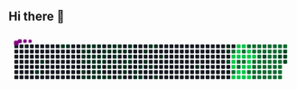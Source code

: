 ## Hi there 👋
<svg viewBox="-16 -32 880 192" width="880" height="192" xmlns="http://www.w3.org/2000/svg"><desc>Generated with https://github.com/Platane/snk</desc><style>:root{--cb:#1b1f230a;--cs:purple;--ce:#161b22;--c0:#161b22;--c1:#01311f;--c2:#034525;--c3:#0f6d31;--c4:#00c647}.c{shape-rendering:geometricPrecision;fill:var(--ce);stroke-width:1px;stroke:var(--cb);animation:none 40100ms linear infinite;width:12px;height:12px}@keyframes c0{40.39%{fill:var(--c1)}40.41%,100%{fill:var(--ce)}}.c.c0{fill:var(--c1);animation-name:c0}@keyframes c1{40.14%{fill:var(--c1)}40.16%,100%{fill:var(--ce)}}.c.c1{fill:var(--c1);animation-name:c1}@keyframes c2{14.45%{fill:var(--c1)}14.47%,100%{fill:var(--ce)}}.c.c2{fill:var(--c1);animation-name:c2}@keyframes c3{14.2%{fill:var(--c1)}14.22%,100%{fill:var(--ce)}}.c.c3{fill:var(--c1);animation-name:c3}@keyframes c4{13.96%{fill:var(--c1)}13.98%,100%{fill:var(--ce)}}.c.c4{fill:var(--c1);animation-name:c4}@keyframes c5{13.71%{fill:var(--c1)}13.73%,100%{fill:var(--ce)}}.c.c5{fill:var(--c1);animation-name:c5}@keyframes c6{10.21%{fill:var(--c1)}10.23%,100%{fill:var(--ce)}}.c.c6{fill:var(--c1);animation-name:c6}@keyframes c7{9.97%{fill:var(--c1)}9.99%,100%{fill:var(--ce)}}.c.c7{fill:var(--c1);animation-name:c7}@keyframes c8{9.72%{fill:var(--c1)}9.74%,100%{fill:var(--ce)}}.c.c8{fill:var(--c1);animation-name:c8}@keyframes c9{9.22%{fill:var(--c1)}9.24%,100%{fill:var(--ce)}}.c.c9{fill:var(--c1);animation-name:c9}@keyframes ca{23.18%{fill:var(--c1)}23.2%,100%{fill:var(--ce)}}.c.ca{fill:var(--c1);animation-name:ca}@keyframes cb{23.43%{fill:var(--c1)}23.45%,100%{fill:var(--ce)}}.c.cb{fill:var(--c1);animation-name:cb}@keyframes cc{32.41%{fill:var(--c1)}32.43%,100%{fill:var(--ce)}}.c.cc{fill:var(--c1);animation-name:cc}@keyframes cd{83.28%{fill:var(--c4)}83.3%,100%{fill:var(--ce)}}.c.cd{fill:var(--c4);animation-name:cd}@keyframes ce{83.03%{fill:var(--c4)}83.05%,100%{fill:var(--ce)}}.c.ce{fill:var(--c4);animation-name:ce}@keyframes cf{62.33%{fill:var(--c3)}62.35%,100%{fill:var(--ce)}}.c.cf{fill:var(--c3);animation-name:cf}@keyframes cg{62.08%{fill:var(--c3)}62.1%,100%{fill:var(--ce)}}.c.cg{fill:var(--c3);animation-name:cg}@keyframes ch{61.84%{fill:var(--c3)}61.86%,100%{fill:var(--ce)}}.c.ch{fill:var(--c3);animation-name:ch}@keyframes ci{58.09%{fill:var(--c3)}58.11%,100%{fill:var(--ce)}}.c.ci{fill:var(--c3);animation-name:ci}@keyframes cj{61.34%{fill:var(--c3)}61.36%,100%{fill:var(--ce)}}.c.cj{fill:var(--c3);animation-name:cj}@keyframes ck{59.59%{fill:var(--c3)}59.61%,100%{fill:var(--ce)}}.c.ck{fill:var(--c3);animation-name:ck}@keyframes cl{59.84%{fill:var(--c3)}59.86%,100%{fill:var(--ce)}}.c.cl{fill:var(--c3);animation-name:cl}@keyframes cm{60.09%{fill:var(--c3)}60.11%,100%{fill:var(--ce)}}.c.cm{fill:var(--c3);animation-name:cm}@keyframes cn{14.7%{fill:var(--c1)}14.72%,100%{fill:var(--ce)}}.c.cn{fill:var(--c1);animation-name:cn}@keyframes co{14.95%{fill:var(--c1)}14.97%,100%{fill:var(--ce)}}.c.co{fill:var(--c1);animation-name:co}@keyframes cp{13.21%{fill:var(--c1)}13.23%,100%{fill:var(--ce)}}.c.cp{fill:var(--c1);animation-name:cp}@keyframes cq{10.46%{fill:var(--c1)}10.48%,100%{fill:var(--ce)}}.c.cq{fill:var(--c1);animation-name:cq}@keyframes cr{10.71%{fill:var(--c1)}10.73%,100%{fill:var(--ce)}}.c.cr{fill:var(--c1);animation-name:cr}@keyframes cs{10.96%{fill:var(--c1)}10.98%,100%{fill:var(--ce)}}.c.cs{fill:var(--c1);animation-name:cs}@keyframes ct{11.21%{fill:var(--c1)}11.23%,100%{fill:var(--ce)}}.c.ct{fill:var(--c1);animation-name:ct}@keyframes cu{22.68%{fill:var(--c1)}22.7%,100%{fill:var(--ce)}}.c.cu{fill:var(--c1);animation-name:cu}@keyframes cv{32.16%{fill:var(--c1)}32.18%,100%{fill:var(--ce)}}.c.cv{fill:var(--c1);animation-name:cv}@keyframes cw{73.81%{fill:var(--c3)}73.83%,100%{fill:var(--ce)}}.c.cw{fill:var(--c3);animation-name:cw}@keyframes cx{83.53%{fill:var(--c4)}83.55%,100%{fill:var(--ce)}}.c.cx{fill:var(--c4);animation-name:cx}@keyframes cy{82.78%{fill:var(--c3)}82.8%,100%{fill:var(--ce)}}.c.cy{fill:var(--c3);animation-name:cy}@keyframes cz{82.53%{fill:var(--c4)}82.55%,100%{fill:var(--ce)}}.c.cz{fill:var(--c4);animation-name:cz}@keyframes c10{63.33%{fill:var(--c3)}63.35%,100%{fill:var(--ce)}}.c.c10{fill:var(--c3);animation-name:c10}@keyframes c11{63.58%{fill:var(--c3)}63.6%,100%{fill:var(--ce)}}.c.c11{fill:var(--c3);animation-name:c11}@keyframes c12{58.34%{fill:var(--c3)}58.36%,100%{fill:var(--ce)}}.c.c12{fill:var(--c3);animation-name:c12}@keyframes c13{61.09%{fill:var(--c3)}61.11%,100%{fill:var(--ce)}}.c.c13{fill:var(--c3);animation-name:c13}@keyframes c14{59.34%{fill:var(--c3)}59.36%,100%{fill:var(--ce)}}.c.c14{fill:var(--c3);animation-name:c14}@keyframes c15{55.6%{fill:var(--c3)}55.62%,100%{fill:var(--ce)}}.c.c15{fill:var(--c3);animation-name:c15}@keyframes c16{54.35%{fill:var(--c2)}54.37%,100%{fill:var(--ce)}}.c.c16{fill:var(--c2);animation-name:c16}@keyframes c17{16.95%{fill:var(--c1)}16.97%,100%{fill:var(--ce)}}.c.c17{fill:var(--c1);animation-name:c17}@keyframes c18{16.7%{fill:var(--c1)}16.72%,100%{fill:var(--ce)}}.c.c18{fill:var(--c1);animation-name:c18}@keyframes c19{15.45%{fill:var(--c1)}15.47%,100%{fill:var(--ce)}}.c.c19{fill:var(--c1);animation-name:c19}@keyframes c1a{15.7%{fill:var(--c1)}15.72%,100%{fill:var(--ce)}}.c.c1a{fill:var(--c1);animation-name:c1a}@keyframes c1b{12.96%{fill:var(--c1)}12.98%,100%{fill:var(--ce)}}.c.c1b{fill:var(--c1);animation-name:c1b}@keyframes c1c{11.96%{fill:var(--c1)}11.98%,100%{fill:var(--ce)}}.c.c1c{fill:var(--c1);animation-name:c1c}@keyframes c1d{8.72%{fill:var(--c1)}8.74%,100%{fill:var(--ce)}}.c.c1d{fill:var(--c1);animation-name:c1d}@keyframes c1e{24.18%{fill:var(--c1)}24.2%,100%{fill:var(--ce)}}.c.c1e{fill:var(--c1);animation-name:c1e}@keyframes c1f{88.52%{fill:var(--c4)}88.54%,100%{fill:var(--ce)}}.c.c1f{fill:var(--c4);animation-name:c1f}@keyframes c1g{83.78%{fill:var(--c4)}83.8%,100%{fill:var(--ce)}}.c.c1g{fill:var(--c4);animation-name:c1g}@keyframes c1h{84.03%{fill:var(--c4)}84.05%,100%{fill:var(--ce)}}.c.c1h{fill:var(--c4);animation-name:c1h}@keyframes c1i{84.28%{fill:var(--c4)}84.3%,100%{fill:var(--ce)}}.c.c1i{fill:var(--c4);animation-name:c1i}@keyframes c1j{84.53%{fill:var(--c4)}84.55%,100%{fill:var(--ce)}}.c.c1j{fill:var(--c4);animation-name:c1j}@keyframes c1k{63.83%{fill:var(--c3)}63.85%,100%{fill:var(--ce)}}.c.c1k{fill:var(--c3);animation-name:c1k}@keyframes c1l{58.59%{fill:var(--c2)}58.61%,100%{fill:var(--ce)}}.c.c1l{fill:var(--c2);animation-name:c1l}@keyframes c1m{58.84%{fill:var(--c3)}58.86%,100%{fill:var(--ce)}}.c.c1m{fill:var(--c3);animation-name:c1m}@keyframes c1n{59.09%{fill:var(--c3)}59.11%,100%{fill:var(--ce)}}.c.c1n{fill:var(--c3);animation-name:c1n}@keyframes c1o{55.35%{fill:var(--c2)}55.37%,100%{fill:var(--ce)}}.c.c1o{fill:var(--c2);animation-name:c1o}@keyframes c1p{54.1%{fill:var(--c2)}54.12%,100%{fill:var(--ce)}}.c.c1p{fill:var(--c2);animation-name:c1p}@keyframes c1q{2.23%{fill:var(--c1)}2.25%,100%{fill:var(--ce)}}.c.c1q{fill:var(--c1);animation-name:c1q}@keyframes c1r{17.2%{fill:var(--c1)}17.22%,100%{fill:var(--ce)}}.c.c1r{fill:var(--c1);animation-name:c1r}@keyframes c1s{16.45%{fill:var(--c1)}16.47%,100%{fill:var(--ce)}}.c.c1s{fill:var(--c1);animation-name:c1s}@keyframes c1t{16.2%{fill:var(--c1)}16.22%,100%{fill:var(--ce)}}.c.c1t{fill:var(--c1);animation-name:c1t}@keyframes c1u{15.95%{fill:var(--c1)}15.97%,100%{fill:var(--ce)}}.c.c1u{fill:var(--c1);animation-name:c1u}@keyframes c1v{12.71%{fill:var(--c1)}12.73%,100%{fill:var(--ce)}}.c.c1v{fill:var(--c1);animation-name:c1v}@keyframes c1w{12.21%{fill:var(--c1)}12.23%,100%{fill:var(--ce)}}.c.c1w{fill:var(--c1);animation-name:c1w}@keyframes c1x{8.22%{fill:var(--c1)}8.24%,100%{fill:var(--ce)}}.c.c1x{fill:var(--c1);animation-name:c1x}@keyframes c1y{8.47%{fill:var(--c1)}8.49%,100%{fill:var(--ce)}}.c.c1y{fill:var(--c1);animation-name:c1y}@keyframes c1z{22.18%{fill:var(--c1)}22.2%,100%{fill:var(--ce)}}.c.c1z{fill:var(--c1);animation-name:c1z}@keyframes c20{49.12%{fill:var(--c2)}49.14%,100%{fill:var(--ce)}}.c.c20{fill:var(--c2);animation-name:c20}@keyframes c21{74.8%{fill:var(--c4)}74.82%,100%{fill:var(--ce)}}.c.c21{fill:var(--c4);animation-name:c21}@keyframes c22{75.05%{fill:var(--c3)}75.07%,100%{fill:var(--ce)}}.c.c22{fill:var(--c3);animation-name:c22}@keyframes c23{75.3%{fill:var(--c3)}75.32%,100%{fill:var(--ce)}}.c.c23{fill:var(--c3);animation-name:c23}@keyframes c24{75.55%{fill:var(--c4)}75.57%,100%{fill:var(--ce)}}.c.c24{fill:var(--c4);animation-name:c24}@keyframes c25{66.82%{fill:var(--c3)}66.84%,100%{fill:var(--ce)}}.c.c25{fill:var(--c3);animation-name:c25}@keyframes c26{64.08%{fill:var(--c3)}64.1%,100%{fill:var(--ce)}}.c.c26{fill:var(--c3);animation-name:c26}@keyframes c27{64.33%{fill:var(--c3)}64.35%,100%{fill:var(--ce)}}.c.c27{fill:var(--c3);animation-name:c27}@keyframes c28{64.58%{fill:var(--c3)}64.6%,100%{fill:var(--ce)}}.c.c28{fill:var(--c3);animation-name:c28}@keyframes c29{64.83%{fill:var(--c3)}64.85%,100%{fill:var(--ce)}}.c.c29{fill:var(--c3);animation-name:c29}@keyframes c2a{65.08%{fill:var(--c3)}65.1%,100%{fill:var(--ce)}}.c.c2a{fill:var(--c3);animation-name:c2a}@keyframes c2b{53.86%{fill:var(--c2)}53.88%,100%{fill:var(--ce)}}.c.c2b{fill:var(--c2);animation-name:c2b}@keyframes c2c{17.95%{fill:var(--c1)}17.97%,100%{fill:var(--ce)}}.c.c2c{fill:var(--c1);animation-name:c2c}@keyframes c2d{18.19%{fill:var(--c1)}18.21%,100%{fill:var(--ce)}}.c.c2d{fill:var(--c1);animation-name:c2d}@keyframes c2e{19.69%{fill:var(--c1)}19.71%,100%{fill:var(--ce)}}.c.c2e{fill:var(--c1);animation-name:c2e}@keyframes c2f{20.19%{fill:var(--c1)}20.21%,100%{fill:var(--ce)}}.c.c2f{fill:var(--c1);animation-name:c2f}@keyframes c2g{7.97%{fill:var(--c1)}7.99%,100%{fill:var(--ce)}}.c.c2g{fill:var(--c1);animation-name:c2g}@keyframes c2h{21.19%{fill:var(--c1)}21.21%,100%{fill:var(--ce)}}.c.c2h{fill:var(--c1);animation-name:c2h}@keyframes c2i{21.69%{fill:var(--c1)}21.71%,100%{fill:var(--ce)}}.c.c2i{fill:var(--c1);animation-name:c2i}@keyframes c2j{29.92%{fill:var(--c1)}29.94%,100%{fill:var(--ce)}}.c.c2j{fill:var(--c1);animation-name:c2j}@keyframes c2k{88.02%{fill:var(--c4)}88.04%,100%{fill:var(--ce)}}.c.c2k{fill:var(--c4);animation-name:c2k}@keyframes c2l{77.8%{fill:var(--c3)}77.82%,100%{fill:var(--ce)}}.c.c2l{fill:var(--c3);animation-name:c2l}@keyframes c2m{78.04%{fill:var(--c4)}78.06%,100%{fill:var(--ce)}}.c.c2m{fill:var(--c4);animation-name:c2m}@keyframes c2n{76.8%{fill:var(--c4)}76.82%,100%{fill:var(--ce)}}.c.c2n{fill:var(--c4);animation-name:c2n}@keyframes c2o{66.57%{fill:var(--c3)}66.59%,100%{fill:var(--ce)}}.c.c2o{fill:var(--c3);animation-name:c2o}@keyframes c2p{66.32%{fill:var(--c3)}66.34%,100%{fill:var(--ce)}}.c.c2p{fill:var(--c3);animation-name:c2p}@keyframes c2q{66.07%{fill:var(--c3)}66.09%,100%{fill:var(--ce)}}.c.c2q{fill:var(--c3);animation-name:c2q}@keyframes c2r{65.83%{fill:var(--c3)}65.85%,100%{fill:var(--ce)}}.c.c2r{fill:var(--c3);animation-name:c2r}@keyframes c2s{65.58%{fill:var(--c3)}65.6%,100%{fill:var(--ce)}}.c.c2s{fill:var(--c3);animation-name:c2s}@keyframes c2t{65.33%{fill:var(--c3)}65.35%,100%{fill:var(--ce)}}.c.c2t{fill:var(--c3);animation-name:c2t}@keyframes c2u{2.98%{fill:var(--c1)}3%,100%{fill:var(--ce)}}.c.c2u{fill:var(--c1);animation-name:c2u}@keyframes c2v{5.23%{fill:var(--c1)}5.25%,100%{fill:var(--ce)}}.c.c2v{fill:var(--c1);animation-name:c2v}@keyframes c2w{18.69%{fill:var(--c1)}18.71%,100%{fill:var(--ce)}}.c.c2w{fill:var(--c1);animation-name:c2w}@keyframes c2x{18.44%{fill:var(--c1)}18.46%,100%{fill:var(--ce)}}.c.c2x{fill:var(--c1);animation-name:c2x}@keyframes c2y{7.72%{fill:var(--c1)}7.74%,100%{fill:var(--ce)}}.c.c2y{fill:var(--c1);animation-name:c2y}@keyframes c2z{26.67%{fill:var(--c1)}26.69%,100%{fill:var(--ce)}}.c.c2z{fill:var(--c1);animation-name:c2z}@keyframes c30{79.79%{fill:var(--c3)}79.81%,100%{fill:var(--ce)}}.c.c30{fill:var(--c3);animation-name:c30}@keyframes c31{80.04%{fill:var(--c4)}80.06%,100%{fill:var(--ce)}}.c.c31{fill:var(--c4);animation-name:c31}@keyframes c32{85.78%{fill:var(--c4)}85.8%,100%{fill:var(--ce)}}.c.c32{fill:var(--c4);animation-name:c32}@keyframes c33{76.55%{fill:var(--c3)}76.57%,100%{fill:var(--ce)}}.c.c33{fill:var(--c3);animation-name:c33}@keyframes c34{70.31%{fill:var(--c3)}70.33%,100%{fill:var(--ce)}}.c.c34{fill:var(--c3);animation-name:c34}@keyframes c35{67.57%{fill:var(--c3)}67.59%,100%{fill:var(--ce)}}.c.c35{fill:var(--c3);animation-name:c35}@keyframes c36{67.82%{fill:var(--c3)}67.84%,100%{fill:var(--ce)}}.c.c36{fill:var(--c3);animation-name:c36}@keyframes c37{68.07%{fill:var(--c3)}68.09%,100%{fill:var(--ce)}}.c.c37{fill:var(--c3);animation-name:c37}@keyframes c38{68.32%{fill:var(--c3)}68.34%,100%{fill:var(--ce)}}.c.c38{fill:var(--c3);animation-name:c38}@keyframes c39{68.57%{fill:var(--c3)}68.59%,100%{fill:var(--ce)}}.c.c39{fill:var(--c3);animation-name:c39}@keyframes c3a{5.48%{fill:var(--c1)}5.5%,100%{fill:var(--ce)}}.c.c3a{fill:var(--c1);animation-name:c3a}@keyframes c3b{5.73%{fill:var(--c1)}5.75%,100%{fill:var(--ce)}}.c.c3b{fill:var(--c1);animation-name:c3b}@keyframes c3c{5.98%{fill:var(--c1)}6%,100%{fill:var(--ce)}}.c.c3c{fill:var(--c1);animation-name:c3c}@keyframes c3d{6.22%{fill:var(--c1)}6.24%,100%{fill:var(--ce)}}.c.c3d{fill:var(--c1);animation-name:c3d}@keyframes c3e{6.47%{fill:var(--c1)}6.49%,100%{fill:var(--ce)}}.c.c3e{fill:var(--c1);animation-name:c3e}@keyframes c3f{6.72%{fill:var(--c1)}6.74%,100%{fill:var(--ce)}}.c.c3f{fill:var(--c1);animation-name:c3f}@keyframes c3g{7.22%{fill:var(--c1)}7.24%,100%{fill:var(--ce)}}.c.c3g{fill:var(--c1);animation-name:c3g}@keyframes c3h{26.42%{fill:var(--c1)}26.44%,100%{fill:var(--ce)}}.c.c3h{fill:var(--c1);animation-name:c3h}@keyframes c3i{26.17%{fill:var(--c1)}26.19%,100%{fill:var(--ce)}}.c.c3i{fill:var(--c1);animation-name:c3i}@keyframes c3j{25.43%{fill:var(--c1)}25.45%,100%{fill:var(--ce)}}.c.c3j{fill:var(--c1);animation-name:c3j}@keyframes c3k{87.52%{fill:var(--c4)}87.54%,100%{fill:var(--ce)}}.c.c3k{fill:var(--c4);animation-name:c3k}@keyframes c3l{87.27%{fill:var(--c4)}87.29%,100%{fill:var(--ce)}}.c.c3l{fill:var(--c4);animation-name:c3l}@keyframes c3m{86.02%{fill:var(--c4)}86.04%,100%{fill:var(--ce)}}.c.c3m{fill:var(--c4);animation-name:c3m}@keyframes c3n{86.27%{fill:var(--c4)}86.29%,100%{fill:var(--ce)}}.c.c3n{fill:var(--c4);animation-name:c3n}@keyframes c3o{70.06%{fill:var(--c3)}70.08%,100%{fill:var(--ce)}}.c.c3o{fill:var(--c3);animation-name:c3o}@keyframes c3p{69.82%{fill:var(--c3)}69.84%,100%{fill:var(--ce)}}.c.c3p{fill:var(--c3);animation-name:c3p}@keyframes c3q{69.57%{fill:var(--c3)}69.59%,100%{fill:var(--ce)}}.c.c3q{fill:var(--c3);animation-name:c3q}@keyframes c3r{69.32%{fill:var(--c3)}69.34%,100%{fill:var(--ce)}}.c.c3r{fill:var(--c3);animation-name:c3r}@keyframes c3s{69.07%{fill:var(--c3)}69.09%,100%{fill:var(--ce)}}.c.c3s{fill:var(--c3);animation-name:c3s}@keyframes c3t{68.82%{fill:var(--c3)}68.84%,100%{fill:var(--ce)}}.c.c3t{fill:var(--c3);animation-name:c3t}.u{transform-origin:0 0;transform:scale(0,1);animation:none linear 40100ms infinite}@keyframes u0{2.23%{transform:scale(0.000,1)}2.25%,2.98%{transform:scale(0.016,1)}3%,5.23%{transform:scale(0.031,1)}5.25%,5.48%{transform:scale(0.047,1)}5.5%,5.73%{transform:scale(0.063,1)}5.75%,5.98%{transform:scale(0.078,1)}6%,6.22%{transform:scale(0.094,1)}6.24%,6.47%{transform:scale(0.109,1)}6.49%,6.72%{transform:scale(0.125,1)}6.74%,7.22%{transform:scale(0.141,1)}7.24%,7.72%{transform:scale(0.156,1)}7.74%,7.97%{transform:scale(0.172,1)}7.99%,8.22%{transform:scale(0.188,1)}8.24%,8.47%{transform:scale(0.203,1)}8.49%,8.72%{transform:scale(0.219,1)}8.74%,9.22%{transform:scale(0.234,1)}9.24%,9.72%{transform:scale(0.250,1)}9.74%,9.97%{transform:scale(0.266,1)}9.99%,10.21%{transform:scale(0.281,1)}10.23%,10.46%{transform:scale(0.297,1)}10.48%,10.71%{transform:scale(0.313,1)}10.73%,10.96%{transform:scale(0.328,1)}10.98%,11.21%{transform:scale(0.344,1)}11.23%,11.96%{transform:scale(0.359,1)}11.98%,12.21%{transform:scale(0.375,1)}12.23%,12.71%{transform:scale(0.391,1)}12.73%,12.96%{transform:scale(0.406,1)}12.98%,13.21%{transform:scale(0.422,1)}13.23%,13.71%{transform:scale(0.438,1)}13.73%,13.96%{transform:scale(0.453,1)}13.98%,14.2%{transform:scale(0.469,1)}14.22%,14.45%{transform:scale(0.484,1)}14.47%,14.7%{transform:scale(0.500,1)}14.72%,14.95%{transform:scale(0.516,1)}14.97%,15.45%{transform:scale(0.531,1)}15.47%,15.7%{transform:scale(0.547,1)}15.72%,15.95%{transform:scale(0.563,1)}15.97%,16.2%{transform:scale(0.578,1)}16.22%,16.45%{transform:scale(0.594,1)}16.47%,16.7%{transform:scale(0.609,1)}16.72%,16.95%{transform:scale(0.625,1)}16.97%,17.2%{transform:scale(0.641,1)}17.22%,17.95%{transform:scale(0.656,1)}17.97%,18.19%{transform:scale(0.672,1)}18.21%,18.44%{transform:scale(0.688,1)}18.46%,18.69%{transform:scale(0.703,1)}18.71%,19.69%{transform:scale(0.719,1)}19.71%,20.19%{transform:scale(0.734,1)}20.21%,21.19%{transform:scale(0.750,1)}21.21%,21.69%{transform:scale(0.766,1)}21.71%,22.18%{transform:scale(0.781,1)}22.2%,22.68%{transform:scale(0.797,1)}22.7%,23.18%{transform:scale(0.813,1)}23.2%,23.43%{transform:scale(0.828,1)}23.45%,24.18%{transform:scale(0.844,1)}24.2%,25.43%{transform:scale(0.859,1)}25.45%,26.17%{transform:scale(0.875,1)}26.19%,26.42%{transform:scale(0.891,1)}26.44%,26.67%{transform:scale(0.906,1)}26.69%,29.92%{transform:scale(0.922,1)}29.94%,32.16%{transform:scale(0.938,1)}32.18%,32.41%{transform:scale(0.953,1)}32.43%,40.14%{transform:scale(0.969,1)}40.16%,40.39%{transform:scale(0.984,1)}40.41%,100%{transform:scale(1.000,1)}}.u.u0{fill:var(--c1);animation-name:u0;transform-origin:0.0px 0}@keyframes u1{49.12%{transform:scale(0.000,1)}49.14%,53.86%{transform:scale(0.200,1)}53.88%,54.1%{transform:scale(0.400,1)}54.12%,54.35%{transform:scale(0.600,1)}54.37%,55.35%{transform:scale(0.800,1)}55.37%,100%{transform:scale(1.000,1)}}.u.u1{fill:var(--c2);animation-name:u1;transform-origin:393.3px 0}@keyframes u2{55.6%{transform:scale(0.000,1)}55.62%,58.09%{transform:scale(0.333,1)}58.11%,58.34%{transform:scale(0.667,1)}58.36%,100%{transform:scale(1.000,1)}}.u.u2{fill:var(--c3);animation-name:u2;transform-origin:424.0px 0}@keyframes u3{58.59%{transform:scale(0.000,1)}58.61%,100%{transform:scale(1.000,1)}}.u.u3{fill:var(--c2);animation-name:u3;transform-origin:442.4px 0}@keyframes u4{58.84%{transform:scale(0.000,1)}58.86%,59.09%{transform:scale(0.026,1)}59.11%,59.34%{transform:scale(0.051,1)}59.36%,59.59%{transform:scale(0.077,1)}59.61%,59.84%{transform:scale(0.103,1)}59.86%,60.09%{transform:scale(0.128,1)}60.11%,61.09%{transform:scale(0.154,1)}61.11%,61.34%{transform:scale(0.179,1)}61.36%,61.84%{transform:scale(0.205,1)}61.86%,62.08%{transform:scale(0.231,1)}62.1%,62.33%{transform:scale(0.256,1)}62.35%,63.33%{transform:scale(0.282,1)}63.35%,63.58%{transform:scale(0.308,1)}63.6%,63.83%{transform:scale(0.333,1)}63.85%,64.08%{transform:scale(0.359,1)}64.1%,64.33%{transform:scale(0.385,1)}64.35%,64.58%{transform:scale(0.410,1)}64.6%,64.83%{transform:scale(0.436,1)}64.85%,65.08%{transform:scale(0.462,1)}65.1%,65.33%{transform:scale(0.487,1)}65.35%,65.58%{transform:scale(0.513,1)}65.6%,65.83%{transform:scale(0.538,1)}65.85%,66.07%{transform:scale(0.564,1)}66.09%,66.32%{transform:scale(0.590,1)}66.34%,66.57%{transform:scale(0.615,1)}66.59%,66.82%{transform:scale(0.641,1)}66.84%,67.57%{transform:scale(0.667,1)}67.59%,67.82%{transform:scale(0.692,1)}67.84%,68.07%{transform:scale(0.718,1)}68.09%,68.32%{transform:scale(0.744,1)}68.34%,68.57%{transform:scale(0.769,1)}68.59%,68.82%{transform:scale(0.795,1)}68.84%,69.07%{transform:scale(0.821,1)}69.09%,69.32%{transform:scale(0.846,1)}69.34%,69.57%{transform:scale(0.872,1)}69.59%,69.82%{transform:scale(0.897,1)}69.84%,70.06%{transform:scale(0.923,1)}70.08%,70.31%{transform:scale(0.949,1)}70.33%,73.81%{transform:scale(0.974,1)}73.83%,100%{transform:scale(1.000,1)}}.u.u4{fill:var(--c3);animation-name:u4;transform-origin:448.6px 0}@keyframes u5{74.8%{transform:scale(0.000,1)}74.82%,100%{transform:scale(1.000,1)}}.u.u5{fill:var(--c4);animation-name:u5;transform-origin:688.2px 0}@keyframes u6{75.05%{transform:scale(0.000,1)}75.07%,75.3%{transform:scale(0.500,1)}75.32%,100%{transform:scale(1.000,1)}}.u.u6{fill:var(--c3);animation-name:u6;transform-origin:694.4px 0}@keyframes u7{75.55%{transform:scale(0.000,1)}75.57%,100%{transform:scale(1.000,1)}}.u.u7{fill:var(--c4);animation-name:u7;transform-origin:706.7px 0}@keyframes u8{76.55%{transform:scale(0.000,1)}76.57%,100%{transform:scale(1.000,1)}}.u.u8{fill:var(--c3);animation-name:u8;transform-origin:712.8px 0}@keyframes u9{76.8%{transform:scale(0.000,1)}76.82%,100%{transform:scale(1.000,1)}}.u.u9{fill:var(--c4);animation-name:u9;transform-origin:719.0px 0}@keyframes ua{77.8%{transform:scale(0.000,1)}77.82%,100%{transform:scale(1.000,1)}}.u.ua{fill:var(--c3);animation-name:ua;transform-origin:725.1px 0}@keyframes ub{78.04%{transform:scale(0.000,1)}78.06%,100%{transform:scale(1.000,1)}}.u.ub{fill:var(--c4);animation-name:ub;transform-origin:731.2px 0}@keyframes uc{79.79%{transform:scale(0.000,1)}79.81%,100%{transform:scale(1.000,1)}}.u.uc{fill:var(--c3);animation-name:uc;transform-origin:737.4px 0}@keyframes ud{80.04%{transform:scale(0.000,1)}80.06%,82.53%{transform:scale(0.500,1)}82.55%,100%{transform:scale(1.000,1)}}.u.ud{fill:var(--c4);animation-name:ud;transform-origin:743.5px 0}@keyframes ue{82.78%{transform:scale(0.000,1)}82.8%,100%{transform:scale(1.000,1)}}.u.ue{fill:var(--c3);animation-name:ue;transform-origin:755.8px 0}@keyframes uf{83.03%{transform:scale(0.000,1)}83.05%,83.28%{transform:scale(0.071,1)}83.3%,83.53%{transform:scale(0.143,1)}83.55%,83.78%{transform:scale(0.214,1)}83.8%,84.03%{transform:scale(0.286,1)}84.05%,84.28%{transform:scale(0.357,1)}84.3%,84.53%{transform:scale(0.429,1)}84.55%,85.78%{transform:scale(0.500,1)}85.8%,86.02%{transform:scale(0.571,1)}86.04%,86.27%{transform:scale(0.643,1)}86.29%,87.27%{transform:scale(0.714,1)}87.29%,87.52%{transform:scale(0.786,1)}87.54%,88.02%{transform:scale(0.857,1)}88.04%,88.52%{transform:scale(0.929,1)}88.54%,100%{transform:scale(1.000,1)}}.u.uf{fill:var(--c4);animation-name:uf;transform-origin:762.0px 0}.s{shape-rendering:geometricPrecision;fill:var(--cs);animation:none linear 40100ms infinite}@keyframes s0{0%,99.75%{transform:translate(0px,-16px)}0.25%{transform:translate(0px,0px)}1.5%{transform:translate(80px,0px)}2.24%{transform:translate(80px,48px)}2.49%{transform:translate(64px,48px)}2.99%{transform:translate(64px,80px)}5.24%{transform:translate(208px,80px)}5.49%{transform:translate(208px,96px)}7.48%{transform:translate(336px,96px)}8.23%{transform:translate(336px,48px)}8.48%{transform:translate(352px,48px)}9.23%{transform:translate(352px,0px)}10.22%{transform:translate(288px,0px)}10.47%{transform:translate(288px,16px)}11.22%{transform:translate(336px,16px)}11.47%{transform:translate(336px,32px)}11.97%{transform:translate(304px,32px)}12.22%{transform:translate(304px,48px)}12.72%{transform:translate(272px,48px)}13.22%{transform:translate(272px,16px)}13.47%{transform:translate(256px,16px)}13.72%{transform:translate(256px,0px)}14.46%{transform:translate(208px,0px)}14.71%{transform:translate(208px,16px)}15.21%{transform:translate(240px,16px)}15.46%{transform:translate(240px,32px)}15.71%{transform:translate(256px,32px)}15.96%{transform:translate(256px,48px)}16.46%{transform:translate(224px,48px)}16.71%{transform:translate(224px,32px)}16.96%{transform:translate(208px,32px)}17.21%{transform:translate(208px,48px)}17.71%{transform:translate(240px,48px)}17.96%,18.95%{transform:translate(240px,64px)}18.2%{transform:translate(256px,64px)}18.45%{transform:translate(256px,80px)}18.7%{transform:translate(240px,80px)}21.7%{transform:translate(416px,64px)}21.95%{transform:translate(416px,48px)}22.19%{transform:translate(400px,48px)}22.69%{transform:translate(400px,16px)}22.94%{transform:translate(416px,16px)}23.19%{transform:translate(416px,0px)}23.69%{transform:translate(448px,0px)}24.19%{transform:translate(448px,32px)}24.44%{transform:translate(432px,32px)}25.44%{transform:translate(432px,96px)}26.43%{transform:translate(368px,96px)}26.68%{transform:translate(368px,80px)}29.68%{transform:translate(560px,80px)}29.93%{transform:translate(560px,64px)}31.17%{transform:translate(640px,64px)}31.67%{transform:translate(640px,32px)}31.92%{transform:translate(656px,32px)}32.42%{transform:translate(656px,0px)}40.4%{transform:translate(144px,0px)}40.65%{transform:translate(144px,16px)}48.63%,74.06%{transform:translate(656px,16px)}50.12%{transform:translate(656px,112px)}52.87%{transform:translate(832px,112px)}54.36%,60.35%{transform:translate(832px,16px)}54.61%,56.11%{transform:translate(848px,16px)}54.86%{transform:translate(848px,32px)}55.36%{transform:translate(816px,32px)}55.61%{transform:translate(816px,16px)}56.61%{transform:translate(848px,-16px)}57.86%{transform:translate(768px,-16px)}58.6%{transform:translate(768px,32px)}59.1%{transform:translate(800px,32px)}59.6%{transform:translate(800px,0px)}60.1%{transform:translate(832px,0px)}61.1%{transform:translate(784px,16px)}61.35%{transform:translate(784px,0px)}62.34%{transform:translate(720px,0px)}62.59%{transform:translate(720px,-16px)}62.84%{transform:translate(736px,-16px)}63.34%{transform:translate(736px,16px)}63.59%,82.04%{transform:translate(752px,16px)}64.09%,67.08%,81.55%{transform:translate(752px,48px)}65.09%{transform:translate(816px,48px)}65.34%{transform:translate(816px,64px)}66.58%{transform:translate(736px,64px)}66.83%,75.81%,84.79%{transform:translate(736px,48px)}67.58%,70.57%{transform:translate(752px,80px)}68.58%{transform:translate(816px,80px)}68.83%{transform:translate(816px,96px)}70.07%{transform:translate(736px,96px)}70.32%,76.31%{transform:translate(736px,80px)}72.07%{transform:translate(752px,-16px)}73.32%{transform:translate(672px,-16px)}73.82%{transform:translate(672px,16px)}74.56%,79.05%{transform:translate(656px,48px)}76.56%,86.53%{transform:translate(720px,80px)}77.06%{transform:translate(720px,48px)}77.56%{transform:translate(688px,48px)}77.81%,80.3%{transform:translate(688px,64px)}78.05%,80.55%{transform:translate(704px,64px)}78.3%,80.8%,85.29%{transform:translate(704px,48px)}79.55%{transform:translate(656px,80px)}80.05%,87.03%{transform:translate(688px,80px)}82.79%{transform:translate(704px,16px)}83.04%{transform:translate(704px,0px)}83.29%{transform:translate(688px,0px)}83.79%{transform:translate(688px,32px)}84.54%{transform:translate(736px,32px)}86.03%{transform:translate(704px,96px)}86.28%{transform:translate(720px,96px)}87.28%{transform:translate(688px,96px)}87.53%{transform:translate(672px,96px)}88.53%{transform:translate(672px,32px)}98%{transform:translate(64px,32px)}98.75%{transform:translate(64px,-16px)}}.s.s0{transform:translate(0px,-16px);animation-name:s0}@keyframes s1{0%,99.75%{transform:translate(16px,-16px)}0.25%{transform:translate(0px,-16px)}0.5%{transform:translate(0px,0px)}1.75%{transform:translate(80px,0px)}2.49%{transform:translate(80px,48px)}2.74%{transform:translate(64px,48px)}3.24%{transform:translate(64px,80px)}5.49%{transform:translate(208px,80px)}5.74%{transform:translate(208px,96px)}7.73%{transform:translate(336px,96px)}8.48%{transform:translate(336px,48px)}8.73%{transform:translate(352px,48px)}9.48%{transform:translate(352px,0px)}10.47%{transform:translate(288px,0px)}10.72%{transform:translate(288px,16px)}11.47%{transform:translate(336px,16px)}11.72%{transform:translate(336px,32px)}12.22%{transform:translate(304px,32px)}12.47%{transform:translate(304px,48px)}12.97%{transform:translate(272px,48px)}13.47%{transform:translate(272px,16px)}13.72%{transform:translate(256px,16px)}13.97%{transform:translate(256px,0px)}14.71%{transform:translate(208px,0px)}14.96%{transform:translate(208px,16px)}15.46%{transform:translate(240px,16px)}15.71%{transform:translate(240px,32px)}15.96%{transform:translate(256px,32px)}16.21%{transform:translate(256px,48px)}16.71%{transform:translate(224px,48px)}16.96%{transform:translate(224px,32px)}17.21%{transform:translate(208px,32px)}17.46%{transform:translate(208px,48px)}17.96%{transform:translate(240px,48px)}18.2%,19.2%{transform:translate(240px,64px)}18.45%{transform:translate(256px,64px)}18.7%{transform:translate(256px,80px)}18.95%{transform:translate(240px,80px)}21.95%{transform:translate(416px,64px)}22.19%{transform:translate(416px,48px)}22.44%{transform:translate(400px,48px)}22.94%{transform:translate(400px,16px)}23.19%{transform:translate(416px,16px)}23.44%{transform:translate(416px,0px)}23.94%{transform:translate(448px,0px)}24.44%{transform:translate(448px,32px)}24.69%{transform:translate(432px,32px)}25.69%{transform:translate(432px,96px)}26.68%{transform:translate(368px,96px)}26.93%{transform:translate(368px,80px)}29.93%{transform:translate(560px,80px)}30.17%{transform:translate(560px,64px)}31.42%{transform:translate(640px,64px)}31.92%{transform:translate(640px,32px)}32.17%{transform:translate(656px,32px)}32.67%{transform:translate(656px,0px)}40.65%{transform:translate(144px,0px)}40.9%{transform:translate(144px,16px)}48.88%,74.31%{transform:translate(656px,16px)}50.37%{transform:translate(656px,112px)}53.12%{transform:translate(832px,112px)}54.61%,60.6%{transform:translate(832px,16px)}54.86%,56.36%{transform:translate(848px,16px)}55.11%{transform:translate(848px,32px)}55.61%{transform:translate(816px,32px)}55.86%{transform:translate(816px,16px)}56.86%{transform:translate(848px,-16px)}58.1%{transform:translate(768px,-16px)}58.85%{transform:translate(768px,32px)}59.35%{transform:translate(800px,32px)}59.85%{transform:translate(800px,0px)}60.35%{transform:translate(832px,0px)}61.35%{transform:translate(784px,16px)}61.6%{transform:translate(784px,0px)}62.59%{transform:translate(720px,0px)}62.84%{transform:translate(720px,-16px)}63.09%{transform:translate(736px,-16px)}63.59%{transform:translate(736px,16px)}63.84%,82.29%{transform:translate(752px,16px)}64.34%,67.33%,81.8%{transform:translate(752px,48px)}65.34%{transform:translate(816px,48px)}65.59%{transform:translate(816px,64px)}66.83%{transform:translate(736px,64px)}67.08%,76.06%,85.04%{transform:translate(736px,48px)}67.83%,70.82%{transform:translate(752px,80px)}68.83%{transform:translate(816px,80px)}69.08%{transform:translate(816px,96px)}70.32%{transform:translate(736px,96px)}70.57%,76.56%{transform:translate(736px,80px)}72.32%{transform:translate(752px,-16px)}73.57%{transform:translate(672px,-16px)}74.06%{transform:translate(672px,16px)}74.81%,79.3%{transform:translate(656px,48px)}76.81%,86.78%{transform:translate(720px,80px)}77.31%{transform:translate(720px,48px)}77.81%{transform:translate(688px,48px)}78.05%,80.55%{transform:translate(688px,64px)}78.3%,80.8%{transform:translate(704px,64px)}78.55%,81.05%,85.54%{transform:translate(704px,48px)}79.8%{transform:translate(656px,80px)}80.3%,87.28%{transform:translate(688px,80px)}83.04%{transform:translate(704px,16px)}83.29%{transform:translate(704px,0px)}83.54%{transform:translate(688px,0px)}84.04%{transform:translate(688px,32px)}84.79%{transform:translate(736px,32px)}86.28%{transform:translate(704px,96px)}86.53%{transform:translate(720px,96px)}87.53%{transform:translate(688px,96px)}87.78%{transform:translate(672px,96px)}88.78%{transform:translate(672px,32px)}98.25%{transform:translate(64px,32px)}99%{transform:translate(64px,-16px)}}.s.s1{transform:translate(16px,-16px);animation-name:s1}@keyframes s2{0%,99.75%{transform:translate(32px,-16px)}0.5%{transform:translate(0px,-16px)}0.75%{transform:translate(0px,0px)}2%{transform:translate(80px,0px)}2.74%{transform:translate(80px,48px)}2.99%{transform:translate(64px,48px)}3.49%{transform:translate(64px,80px)}5.74%{transform:translate(208px,80px)}5.99%{transform:translate(208px,96px)}7.98%{transform:translate(336px,96px)}8.73%{transform:translate(336px,48px)}8.98%{transform:translate(352px,48px)}9.73%{transform:translate(352px,0px)}10.72%{transform:translate(288px,0px)}10.97%{transform:translate(288px,16px)}11.72%{transform:translate(336px,16px)}11.97%{transform:translate(336px,32px)}12.47%{transform:translate(304px,32px)}12.72%{transform:translate(304px,48px)}13.22%{transform:translate(272px,48px)}13.72%{transform:translate(272px,16px)}13.97%{transform:translate(256px,16px)}14.21%{transform:translate(256px,0px)}14.96%{transform:translate(208px,0px)}15.21%{transform:translate(208px,16px)}15.71%{transform:translate(240px,16px)}15.96%{transform:translate(240px,32px)}16.21%{transform:translate(256px,32px)}16.46%{transform:translate(256px,48px)}16.96%{transform:translate(224px,48px)}17.21%{transform:translate(224px,32px)}17.46%{transform:translate(208px,32px)}17.71%{transform:translate(208px,48px)}18.2%{transform:translate(240px,48px)}18.45%,19.45%{transform:translate(240px,64px)}18.7%{transform:translate(256px,64px)}18.95%{transform:translate(256px,80px)}19.2%{transform:translate(240px,80px)}22.19%{transform:translate(416px,64px)}22.44%{transform:translate(416px,48px)}22.69%{transform:translate(400px,48px)}23.19%{transform:translate(400px,16px)}23.44%{transform:translate(416px,16px)}23.69%{transform:translate(416px,0px)}24.19%{transform:translate(448px,0px)}24.69%{transform:translate(448px,32px)}24.94%{transform:translate(432px,32px)}25.94%{transform:translate(432px,96px)}26.93%{transform:translate(368px,96px)}27.18%{transform:translate(368px,80px)}30.17%{transform:translate(560px,80px)}30.42%{transform:translate(560px,64px)}31.67%{transform:translate(640px,64px)}32.17%{transform:translate(640px,32px)}32.42%{transform:translate(656px,32px)}32.92%{transform:translate(656px,0px)}40.9%{transform:translate(144px,0px)}41.15%{transform:translate(144px,16px)}49.13%,74.56%{transform:translate(656px,16px)}50.62%{transform:translate(656px,112px)}53.37%{transform:translate(832px,112px)}54.86%,60.85%{transform:translate(832px,16px)}55.11%,56.61%{transform:translate(848px,16px)}55.36%{transform:translate(848px,32px)}55.86%{transform:translate(816px,32px)}56.11%{transform:translate(816px,16px)}57.11%{transform:translate(848px,-16px)}58.35%{transform:translate(768px,-16px)}59.1%{transform:translate(768px,32px)}59.6%{transform:translate(800px,32px)}60.1%{transform:translate(800px,0px)}60.6%{transform:translate(832px,0px)}61.6%{transform:translate(784px,16px)}61.85%{transform:translate(784px,0px)}62.84%{transform:translate(720px,0px)}63.09%{transform:translate(720px,-16px)}63.34%{transform:translate(736px,-16px)}63.84%{transform:translate(736px,16px)}64.09%,82.54%{transform:translate(752px,16px)}64.59%,67.58%,82.04%{transform:translate(752px,48px)}65.59%{transform:translate(816px,48px)}65.84%{transform:translate(816px,64px)}67.08%{transform:translate(736px,64px)}67.33%,76.31%,85.29%{transform:translate(736px,48px)}68.08%,71.07%{transform:translate(752px,80px)}69.08%{transform:translate(816px,80px)}69.33%{transform:translate(816px,96px)}70.57%{transform:translate(736px,96px)}70.82%,76.81%{transform:translate(736px,80px)}72.57%{transform:translate(752px,-16px)}73.82%{transform:translate(672px,-16px)}74.31%{transform:translate(672px,16px)}75.06%,79.55%{transform:translate(656px,48px)}77.06%,87.03%{transform:translate(720px,80px)}77.56%{transform:translate(720px,48px)}78.05%{transform:translate(688px,48px)}78.3%,80.8%{transform:translate(688px,64px)}78.55%,81.05%{transform:translate(704px,64px)}78.8%,81.3%,85.79%{transform:translate(704px,48px)}80.05%{transform:translate(656px,80px)}80.55%,87.53%{transform:translate(688px,80px)}83.29%{transform:translate(704px,16px)}83.54%{transform:translate(704px,0px)}83.79%{transform:translate(688px,0px)}84.29%{transform:translate(688px,32px)}85.04%{transform:translate(736px,32px)}86.53%{transform:translate(704px,96px)}86.78%{transform:translate(720px,96px)}87.78%{transform:translate(688px,96px)}88.03%{transform:translate(672px,96px)}89.03%{transform:translate(672px,32px)}98.5%{transform:translate(64px,32px)}99.25%{transform:translate(64px,-16px)}}.s.s2{transform:translate(32px,-16px);animation-name:s2}@keyframes s3{0%,99.75%{transform:translate(48px,-16px)}0.75%{transform:translate(0px,-16px)}1%{transform:translate(0px,0px)}2.24%{transform:translate(80px,0px)}2.99%{transform:translate(80px,48px)}3.24%{transform:translate(64px,48px)}3.74%{transform:translate(64px,80px)}5.99%{transform:translate(208px,80px)}6.23%{transform:translate(208px,96px)}8.23%{transform:translate(336px,96px)}8.98%{transform:translate(336px,48px)}9.23%{transform:translate(352px,48px)}9.98%{transform:translate(352px,0px)}10.97%{transform:translate(288px,0px)}11.22%{transform:translate(288px,16px)}11.97%{transform:translate(336px,16px)}12.22%{transform:translate(336px,32px)}12.72%{transform:translate(304px,32px)}12.97%{transform:translate(304px,48px)}13.47%{transform:translate(272px,48px)}13.97%{transform:translate(272px,16px)}14.21%{transform:translate(256px,16px)}14.46%{transform:translate(256px,0px)}15.21%{transform:translate(208px,0px)}15.46%{transform:translate(208px,16px)}15.96%{transform:translate(240px,16px)}16.21%{transform:translate(240px,32px)}16.46%{transform:translate(256px,32px)}16.71%{transform:translate(256px,48px)}17.21%{transform:translate(224px,48px)}17.46%{transform:translate(224px,32px)}17.71%{transform:translate(208px,32px)}17.96%{transform:translate(208px,48px)}18.45%{transform:translate(240px,48px)}18.7%,19.7%{transform:translate(240px,64px)}18.95%{transform:translate(256px,64px)}19.2%{transform:translate(256px,80px)}19.45%{transform:translate(240px,80px)}22.44%{transform:translate(416px,64px)}22.69%{transform:translate(416px,48px)}22.94%{transform:translate(400px,48px)}23.44%{transform:translate(400px,16px)}23.69%{transform:translate(416px,16px)}23.94%{transform:translate(416px,0px)}24.44%{transform:translate(448px,0px)}24.94%{transform:translate(448px,32px)}25.19%{transform:translate(432px,32px)}26.18%{transform:translate(432px,96px)}27.18%{transform:translate(368px,96px)}27.43%{transform:translate(368px,80px)}30.42%{transform:translate(560px,80px)}30.67%{transform:translate(560px,64px)}31.92%{transform:translate(640px,64px)}32.42%{transform:translate(640px,32px)}32.67%{transform:translate(656px,32px)}33.17%{transform:translate(656px,0px)}41.15%{transform:translate(144px,0px)}41.4%{transform:translate(144px,16px)}49.38%,74.81%{transform:translate(656px,16px)}50.87%{transform:translate(656px,112px)}53.62%{transform:translate(832px,112px)}55.11%,61.1%{transform:translate(832px,16px)}55.36%,56.86%{transform:translate(848px,16px)}55.61%{transform:translate(848px,32px)}56.11%{transform:translate(816px,32px)}56.36%{transform:translate(816px,16px)}57.36%{transform:translate(848px,-16px)}58.6%{transform:translate(768px,-16px)}59.35%{transform:translate(768px,32px)}59.85%{transform:translate(800px,32px)}60.35%{transform:translate(800px,0px)}60.85%{transform:translate(832px,0px)}61.85%{transform:translate(784px,16px)}62.09%{transform:translate(784px,0px)}63.09%{transform:translate(720px,0px)}63.34%{transform:translate(720px,-16px)}63.59%{transform:translate(736px,-16px)}64.09%{transform:translate(736px,16px)}64.34%,82.79%{transform:translate(752px,16px)}64.84%,67.83%,82.29%{transform:translate(752px,48px)}65.84%{transform:translate(816px,48px)}66.08%{transform:translate(816px,64px)}67.33%{transform:translate(736px,64px)}67.58%,76.56%,85.54%{transform:translate(736px,48px)}68.33%,71.32%{transform:translate(752px,80px)}69.33%{transform:translate(816px,80px)}69.58%{transform:translate(816px,96px)}70.82%{transform:translate(736px,96px)}71.07%,77.06%{transform:translate(736px,80px)}72.82%{transform:translate(752px,-16px)}74.06%{transform:translate(672px,-16px)}74.56%{transform:translate(672px,16px)}75.31%,79.8%{transform:translate(656px,48px)}77.31%,87.28%{transform:translate(720px,80px)}77.81%{transform:translate(720px,48px)}78.3%{transform:translate(688px,48px)}78.55%,81.05%{transform:translate(688px,64px)}78.8%,81.3%{transform:translate(704px,64px)}79.05%,81.55%,86.03%{transform:translate(704px,48px)}80.3%{transform:translate(656px,80px)}80.8%,87.78%{transform:translate(688px,80px)}83.54%{transform:translate(704px,16px)}83.79%{transform:translate(704px,0px)}84.04%{transform:translate(688px,0px)}84.54%{transform:translate(688px,32px)}85.29%{transform:translate(736px,32px)}86.78%{transform:translate(704px,96px)}87.03%{transform:translate(720px,96px)}88.03%{transform:translate(688px,96px)}88.28%{transform:translate(672px,96px)}89.28%{transform:translate(672px,32px)}98.75%{transform:translate(64px,32px)}99.5%{transform:translate(64px,-16px)}}.s.s3{transform:translate(48px,-16px);animation-name:s3}</style><rect class="c" x="2" y="2" rx="2" ry="2"/><rect class="c" x="18" y="2" rx="2" ry="2"/><rect class="c" x="34" y="2" rx="2" ry="2"/><rect class="c" x="50" y="2" rx="2" ry="2"/><rect class="c" x="66" y="2" rx="2" ry="2"/><rect class="c" x="82" y="2" rx="2" ry="2"/><rect class="c" x="98" y="2" rx="2" ry="2"/><rect class="c" x="114" y="2" rx="2" ry="2"/><rect class="c" x="130" y="2" rx="2" ry="2"/><rect class="c c0" x="146" y="2" rx="2" ry="2"/><rect class="c c1" x="162" y="2" rx="2" ry="2"/><rect class="c" x="178" y="2" rx="2" ry="2"/><rect class="c" x="194" y="2" rx="2" ry="2"/><rect class="c c2" x="210" y="2" rx="2" ry="2"/><rect class="c c3" x="226" y="2" rx="2" ry="2"/><rect class="c c4" x="242" y="2" rx="2" ry="2"/><rect class="c c5" x="258" y="2" rx="2" ry="2"/><rect class="c" x="274" y="2" rx="2" ry="2"/><rect class="c c6" x="290" y="2" rx="2" ry="2"/><rect class="c c7" x="306" y="2" rx="2" ry="2"/><rect class="c c8" x="322" y="2" rx="2" ry="2"/><rect class="c" x="338" y="2" rx="2" ry="2"/><rect class="c c9" x="354" y="2" rx="2" ry="2"/><rect class="c" x="370" y="2" rx="2" ry="2"/><rect class="c" x="386" y="2" rx="2" ry="2"/><rect class="c" x="402" y="2" rx="2" ry="2"/><rect class="c ca" x="418" y="2" rx="2" ry="2"/><rect class="c cb" x="434" y="2" rx="2" ry="2"/><rect class="c" x="450" y="2" rx="2" ry="2"/><rect class="c" x="466" y="2" rx="2" ry="2"/><rect class="c" x="482" y="2" rx="2" ry="2"/><rect class="c" x="498" y="2" rx="2" ry="2"/><rect class="c" x="514" y="2" rx="2" ry="2"/><rect class="c" x="530" y="2" rx="2" ry="2"/><rect class="c" x="546" y="2" rx="2" ry="2"/><rect class="c" x="562" y="2" rx="2" ry="2"/><rect class="c" x="578" y="2" rx="2" ry="2"/><rect class="c" x="594" y="2" rx="2" ry="2"/><rect class="c" x="610" y="2" rx="2" ry="2"/><rect class="c" x="626" y="2" rx="2" ry="2"/><rect class="c" x="642" y="2" rx="2" ry="2"/><rect class="c cc" x="658" y="2" rx="2" ry="2"/><rect class="c" x="674" y="2" rx="2" ry="2"/><rect class="c cd" x="690" y="2" rx="2" ry="2"/><rect class="c ce" x="706" y="2" rx="2" ry="2"/><rect class="c cf" x="722" y="2" rx="2" ry="2"/><rect class="c cg" x="738" y="2" rx="2" ry="2"/><rect class="c ch" x="754" y="2" rx="2" ry="2"/><rect class="c ci" x="770" y="2" rx="2" ry="2"/><rect class="c cj" x="786" y="2" rx="2" ry="2"/><rect class="c ck" x="802" y="2" rx="2" ry="2"/><rect class="c cl" x="818" y="2" rx="2" ry="2"/><rect class="c cm" x="834" y="2" rx="2" ry="2"/><rect class="c" x="2" y="18" rx="2" ry="2"/><rect class="c" x="18" y="18" rx="2" ry="2"/><rect class="c" x="34" y="18" rx="2" ry="2"/><rect class="c" x="50" y="18" rx="2" ry="2"/><rect class="c" x="66" y="18" rx="2" ry="2"/><rect class="c" x="82" y="18" rx="2" ry="2"/><rect class="c" x="98" y="18" rx="2" ry="2"/><rect class="c" x="114" y="18" rx="2" ry="2"/><rect class="c" x="130" y="18" rx="2" ry="2"/><rect class="c" x="146" y="18" rx="2" ry="2"/><rect class="c" x="162" y="18" rx="2" ry="2"/><rect class="c" x="178" y="18" rx="2" ry="2"/><rect class="c" x="194" y="18" rx="2" ry="2"/><rect class="c cn" x="210" y="18" rx="2" ry="2"/><rect class="c co" x="226" y="18" rx="2" ry="2"/><rect class="c" x="242" y="18" rx="2" ry="2"/><rect class="c" x="258" y="18" rx="2" ry="2"/><rect class="c cp" x="274" y="18" rx="2" ry="2"/><rect class="c cq" x="290" y="18" rx="2" ry="2"/><rect class="c cr" x="306" y="18" rx="2" ry="2"/><rect class="c cs" x="322" y="18" rx="2" ry="2"/><rect class="c ct" x="338" y="18" rx="2" ry="2"/><rect class="c" x="354" y="18" rx="2" ry="2"/><rect class="c" x="370" y="18" rx="2" ry="2"/><rect class="c" x="386" y="18" rx="2" ry="2"/><rect class="c cu" x="402" y="18" rx="2" ry="2"/><rect class="c" x="418" y="18" rx="2" ry="2"/><rect class="c" x="434" y="18" rx="2" ry="2"/><rect class="c" x="450" y="18" rx="2" ry="2"/><rect class="c" x="466" y="18" rx="2" ry="2"/><rect class="c" x="482" y="18" rx="2" ry="2"/><rect class="c" x="498" y="18" rx="2" ry="2"/><rect class="c" x="514" y="18" rx="2" ry="2"/><rect class="c" x="530" y="18" rx="2" ry="2"/><rect class="c" x="546" y="18" rx="2" ry="2"/><rect class="c" x="562" y="18" rx="2" ry="2"/><rect class="c" x="578" y="18" rx="2" ry="2"/><rect class="c" x="594" y="18" rx="2" ry="2"/><rect class="c" x="610" y="18" rx="2" ry="2"/><rect class="c" x="626" y="18" rx="2" ry="2"/><rect class="c" x="642" y="18" rx="2" ry="2"/><rect class="c cv" x="658" y="18" rx="2" ry="2"/><rect class="c cw" x="674" y="18" rx="2" ry="2"/><rect class="c cx" x="690" y="18" rx="2" ry="2"/><rect class="c cy" x="706" y="18" rx="2" ry="2"/><rect class="c cz" x="722" y="18" rx="2" ry="2"/><rect class="c c10" x="738" y="18" rx="2" ry="2"/><rect class="c c11" x="754" y="18" rx="2" ry="2"/><rect class="c c12" x="770" y="18" rx="2" ry="2"/><rect class="c c13" x="786" y="18" rx="2" ry="2"/><rect class="c c14" x="802" y="18" rx="2" ry="2"/><rect class="c c15" x="818" y="18" rx="2" ry="2"/><rect class="c c16" x="834" y="18" rx="2" ry="2"/><rect class="c" x="2" y="34" rx="2" ry="2"/><rect class="c" x="18" y="34" rx="2" ry="2"/><rect class="c" x="34" y="34" rx="2" ry="2"/><rect class="c" x="50" y="34" rx="2" ry="2"/><rect class="c" x="66" y="34" rx="2" ry="2"/><rect class="c" x="82" y="34" rx="2" ry="2"/><rect class="c" x="98" y="34" rx="2" ry="2"/><rect class="c" x="114" y="34" rx="2" ry="2"/><rect class="c" x="130" y="34" rx="2" ry="2"/><rect class="c" x="146" y="34" rx="2" ry="2"/><rect class="c" x="162" y="34" rx="2" ry="2"/><rect class="c" x="178" y="34" rx="2" ry="2"/><rect class="c" x="194" y="34" rx="2" ry="2"/><rect class="c c17" x="210" y="34" rx="2" ry="2"/><rect class="c c18" x="226" y="34" rx="2" ry="2"/><rect class="c c19" x="242" y="34" rx="2" ry="2"/><rect class="c c1a" x="258" y="34" rx="2" ry="2"/><rect class="c c1b" x="274" y="34" rx="2" ry="2"/><rect class="c" x="290" y="34" rx="2" ry="2"/><rect class="c c1c" x="306" y="34" rx="2" ry="2"/><rect class="c" x="322" y="34" rx="2" ry="2"/><rect class="c" x="338" y="34" rx="2" ry="2"/><rect class="c c1d" x="354" y="34" rx="2" ry="2"/><rect class="c" x="370" y="34" rx="2" ry="2"/><rect class="c" x="386" y="34" rx="2" ry="2"/><rect class="c" x="402" y="34" rx="2" ry="2"/><rect class="c" x="418" y="34" rx="2" ry="2"/><rect class="c" x="434" y="34" rx="2" ry="2"/><rect class="c c1e" x="450" y="34" rx="2" ry="2"/><rect class="c" x="466" y="34" rx="2" ry="2"/><rect class="c" x="482" y="34" rx="2" ry="2"/><rect class="c" x="498" y="34" rx="2" ry="2"/><rect class="c" x="514" y="34" rx="2" ry="2"/><rect class="c" x="530" y="34" rx="2" ry="2"/><rect class="c" x="546" y="34" rx="2" ry="2"/><rect class="c" x="562" y="34" rx="2" ry="2"/><rect class="c" x="578" y="34" rx="2" ry="2"/><rect class="c" x="594" y="34" rx="2" ry="2"/><rect class="c" x="610" y="34" rx="2" ry="2"/><rect class="c" x="626" y="34" rx="2" ry="2"/><rect class="c" x="642" y="34" rx="2" ry="2"/><rect class="c" x="658" y="34" rx="2" ry="2"/><rect class="c c1f" x="674" y="34" rx="2" ry="2"/><rect class="c c1g" x="690" y="34" rx="2" ry="2"/><rect class="c c1h" x="706" y="34" rx="2" ry="2"/><rect class="c c1i" x="722" y="34" rx="2" ry="2"/><rect class="c c1j" x="738" y="34" rx="2" ry="2"/><rect class="c c1k" x="754" y="34" rx="2" ry="2"/><rect class="c c1l" x="770" y="34" rx="2" ry="2"/><rect class="c c1m" x="786" y="34" rx="2" ry="2"/><rect class="c c1n" x="802" y="34" rx="2" ry="2"/><rect class="c c1o" x="818" y="34" rx="2" ry="2"/><rect class="c c1p" x="834" y="34" rx="2" ry="2"/><rect class="c" x="2" y="50" rx="2" ry="2"/><rect class="c" x="18" y="50" rx="2" ry="2"/><rect class="c" x="34" y="50" rx="2" ry="2"/><rect class="c" x="50" y="50" rx="2" ry="2"/><rect class="c" x="66" y="50" rx="2" ry="2"/><rect class="c c1q" x="82" y="50" rx="2" ry="2"/><rect class="c" x="98" y="50" rx="2" ry="2"/><rect class="c" x="114" y="50" rx="2" ry="2"/><rect class="c" x="130" y="50" rx="2" ry="2"/><rect class="c" x="146" y="50" rx="2" ry="2"/><rect class="c" x="162" y="50" rx="2" ry="2"/><rect class="c" x="178" y="50" rx="2" ry="2"/><rect class="c" x="194" y="50" rx="2" ry="2"/><rect class="c c1r" x="210" y="50" rx="2" ry="2"/><rect class="c c1s" x="226" y="50" rx="2" ry="2"/><rect class="c c1t" x="242" y="50" rx="2" ry="2"/><rect class="c c1u" x="258" y="50" rx="2" ry="2"/><rect class="c c1v" x="274" y="50" rx="2" ry="2"/><rect class="c" x="290" y="50" rx="2" ry="2"/><rect class="c c1w" x="306" y="50" rx="2" ry="2"/><rect class="c" x="322" y="50" rx="2" ry="2"/><rect class="c c1x" x="338" y="50" rx="2" ry="2"/><rect class="c c1y" x="354" y="50" rx="2" ry="2"/><rect class="c" x="370" y="50" rx="2" ry="2"/><rect class="c" x="386" y="50" rx="2" ry="2"/><rect class="c c1z" x="402" y="50" rx="2" ry="2"/><rect class="c" x="418" y="50" rx="2" ry="2"/><rect class="c" x="434" y="50" rx="2" ry="2"/><rect class="c" x="450" y="50" rx="2" ry="2"/><rect class="c" x="466" y="50" rx="2" ry="2"/><rect class="c" x="482" y="50" rx="2" ry="2"/><rect class="c" x="498" y="50" rx="2" ry="2"/><rect class="c" x="514" y="50" rx="2" ry="2"/><rect class="c" x="530" y="50" rx="2" ry="2"/><rect class="c" x="546" y="50" rx="2" ry="2"/><rect class="c" x="562" y="50" rx="2" ry="2"/><rect class="c" x="578" y="50" rx="2" ry="2"/><rect class="c" x="594" y="50" rx="2" ry="2"/><rect class="c" x="610" y="50" rx="2" ry="2"/><rect class="c" x="626" y="50" rx="2" ry="2"/><rect class="c" x="642" y="50" rx="2" ry="2"/><rect class="c c20" x="658" y="50" rx="2" ry="2"/><rect class="c c21" x="674" y="50" rx="2" ry="2"/><rect class="c c22" x="690" y="50" rx="2" ry="2"/><rect class="c c23" x="706" y="50" rx="2" ry="2"/><rect class="c c24" x="722" y="50" rx="2" ry="2"/><rect class="c c25" x="738" y="50" rx="2" ry="2"/><rect class="c c26" x="754" y="50" rx="2" ry="2"/><rect class="c c27" x="770" y="50" rx="2" ry="2"/><rect class="c c28" x="786" y="50" rx="2" ry="2"/><rect class="c c29" x="802" y="50" rx="2" ry="2"/><rect class="c c2a" x="818" y="50" rx="2" ry="2"/><rect class="c c2b" x="834" y="50" rx="2" ry="2"/><rect class="c" x="2" y="66" rx="2" ry="2"/><rect class="c" x="18" y="66" rx="2" ry="2"/><rect class="c" x="34" y="66" rx="2" ry="2"/><rect class="c" x="50" y="66" rx="2" ry="2"/><rect class="c" x="66" y="66" rx="2" ry="2"/><rect class="c" x="82" y="66" rx="2" ry="2"/><rect class="c" x="98" y="66" rx="2" ry="2"/><rect class="c" x="114" y="66" rx="2" ry="2"/><rect class="c" x="130" y="66" rx="2" ry="2"/><rect class="c" x="146" y="66" rx="2" ry="2"/><rect class="c" x="162" y="66" rx="2" ry="2"/><rect class="c" x="178" y="66" rx="2" ry="2"/><rect class="c" x="194" y="66" rx="2" ry="2"/><rect class="c" x="210" y="66" rx="2" ry="2"/><rect class="c" x="226" y="66" rx="2" ry="2"/><rect class="c c2c" x="242" y="66" rx="2" ry="2"/><rect class="c c2d" x="258" y="66" rx="2" ry="2"/><rect class="c" x="274" y="66" rx="2" ry="2"/><rect class="c c2e" x="290" y="66" rx="2" ry="2"/><rect class="c" x="306" y="66" rx="2" ry="2"/><rect class="c c2f" x="322" y="66" rx="2" ry="2"/><rect class="c c2g" x="338" y="66" rx="2" ry="2"/><rect class="c" x="354" y="66" rx="2" ry="2"/><rect class="c" x="370" y="66" rx="2" ry="2"/><rect class="c c2h" x="386" y="66" rx="2" ry="2"/><rect class="c" x="402" y="66" rx="2" ry="2"/><rect class="c c2i" x="418" y="66" rx="2" ry="2"/><rect class="c" x="434" y="66" rx="2" ry="2"/><rect class="c" x="450" y="66" rx="2" ry="2"/><rect class="c" x="466" y="66" rx="2" ry="2"/><rect class="c" x="482" y="66" rx="2" ry="2"/><rect class="c" x="498" y="66" rx="2" ry="2"/><rect class="c" x="514" y="66" rx="2" ry="2"/><rect class="c" x="530" y="66" rx="2" ry="2"/><rect class="c" x="546" y="66" rx="2" ry="2"/><rect class="c c2j" x="562" y="66" rx="2" ry="2"/><rect class="c" x="578" y="66" rx="2" ry="2"/><rect class="c" x="594" y="66" rx="2" ry="2"/><rect class="c" x="610" y="66" rx="2" ry="2"/><rect class="c" x="626" y="66" rx="2" ry="2"/><rect class="c" x="642" y="66" rx="2" ry="2"/><rect class="c" x="658" y="66" rx="2" ry="2"/><rect class="c c2k" x="674" y="66" rx="2" ry="2"/><rect class="c c2l" x="690" y="66" rx="2" ry="2"/><rect class="c c2m" x="706" y="66" rx="2" ry="2"/><rect class="c c2n" x="722" y="66" rx="2" ry="2"/><rect class="c c2o" x="738" y="66" rx="2" ry="2"/><rect class="c c2p" x="754" y="66" rx="2" ry="2"/><rect class="c c2q" x="770" y="66" rx="2" ry="2"/><rect class="c c2r" x="786" y="66" rx="2" ry="2"/><rect class="c c2s" x="802" y="66" rx="2" ry="2"/><rect class="c c2t" x="818" y="66" rx="2" ry="2"/><rect class="c" x="2" y="82" rx="2" ry="2"/><rect class="c" x="18" y="82" rx="2" ry="2"/><rect class="c" x="34" y="82" rx="2" ry="2"/><rect class="c" x="50" y="82" rx="2" ry="2"/><rect class="c c2u" x="66" y="82" rx="2" ry="2"/><rect class="c" x="82" y="82" rx="2" ry="2"/><rect class="c" x="98" y="82" rx="2" ry="2"/><rect class="c" x="114" y="82" rx="2" ry="2"/><rect class="c" x="130" y="82" rx="2" ry="2"/><rect class="c" x="146" y="82" rx="2" ry="2"/><rect class="c" x="162" y="82" rx="2" ry="2"/><rect class="c" x="178" y="82" rx="2" ry="2"/><rect class="c" x="194" y="82" rx="2" ry="2"/><rect class="c c2v" x="210" y="82" rx="2" ry="2"/><rect class="c" x="226" y="82" rx="2" ry="2"/><rect class="c c2w" x="242" y="82" rx="2" ry="2"/><rect class="c c2x" x="258" y="82" rx="2" ry="2"/><rect class="c" x="274" y="82" rx="2" ry="2"/><rect class="c" x="290" y="82" rx="2" ry="2"/><rect class="c" x="306" y="82" rx="2" ry="2"/><rect class="c" x="322" y="82" rx="2" ry="2"/><rect class="c c2y" x="338" y="82" rx="2" ry="2"/><rect class="c" x="354" y="82" rx="2" ry="2"/><rect class="c c2z" x="370" y="82" rx="2" ry="2"/><rect class="c" x="386" y="82" rx="2" ry="2"/><rect class="c" x="402" y="82" rx="2" ry="2"/><rect class="c" x="418" y="82" rx="2" ry="2"/><rect class="c" x="434" y="82" rx="2" ry="2"/><rect class="c" x="450" y="82" rx="2" ry="2"/><rect class="c" x="466" y="82" rx="2" ry="2"/><rect class="c" x="482" y="82" rx="2" ry="2"/><rect class="c" x="498" y="82" rx="2" ry="2"/><rect class="c" x="514" y="82" rx="2" ry="2"/><rect class="c" x="530" y="82" rx="2" ry="2"/><rect class="c" x="546" y="82" rx="2" ry="2"/><rect class="c" x="562" y="82" rx="2" ry="2"/><rect class="c" x="578" y="82" rx="2" ry="2"/><rect class="c" x="594" y="82" rx="2" ry="2"/><rect class="c" x="610" y="82" rx="2" ry="2"/><rect class="c" x="626" y="82" rx="2" ry="2"/><rect class="c" x="642" y="82" rx="2" ry="2"/><rect class="c" x="658" y="82" rx="2" ry="2"/><rect class="c c30" x="674" y="82" rx="2" ry="2"/><rect class="c c31" x="690" y="82" rx="2" ry="2"/><rect class="c c32" x="706" y="82" rx="2" ry="2"/><rect class="c c33" x="722" y="82" rx="2" ry="2"/><rect class="c c34" x="738" y="82" rx="2" ry="2"/><rect class="c c35" x="754" y="82" rx="2" ry="2"/><rect class="c c36" x="770" y="82" rx="2" ry="2"/><rect class="c c37" x="786" y="82" rx="2" ry="2"/><rect class="c c38" x="802" y="82" rx="2" ry="2"/><rect class="c c39" x="818" y="82" rx="2" ry="2"/><rect class="c" x="2" y="98" rx="2" ry="2"/><rect class="c" x="18" y="98" rx="2" ry="2"/><rect class="c" x="34" y="98" rx="2" ry="2"/><rect class="c" x="50" y="98" rx="2" ry="2"/><rect class="c" x="66" y="98" rx="2" ry="2"/><rect class="c" x="82" y="98" rx="2" ry="2"/><rect class="c" x="98" y="98" rx="2" ry="2"/><rect class="c" x="114" y="98" rx="2" ry="2"/><rect class="c" x="130" y="98" rx="2" ry="2"/><rect class="c" x="146" y="98" rx="2" ry="2"/><rect class="c" x="162" y="98" rx="2" ry="2"/><rect class="c" x="178" y="98" rx="2" ry="2"/><rect class="c" x="194" y="98" rx="2" ry="2"/><rect class="c c3a" x="210" y="98" rx="2" ry="2"/><rect class="c c3b" x="226" y="98" rx="2" ry="2"/><rect class="c c3c" x="242" y="98" rx="2" ry="2"/><rect class="c c3d" x="258" y="98" rx="2" ry="2"/><rect class="c c3e" x="274" y="98" rx="2" ry="2"/><rect class="c c3f" x="290" y="98" rx="2" ry="2"/><rect class="c" x="306" y="98" rx="2" ry="2"/><rect class="c c3g" x="322" y="98" rx="2" ry="2"/><rect class="c" x="338" y="98" rx="2" ry="2"/><rect class="c" x="354" y="98" rx="2" ry="2"/><rect class="c c3h" x="370" y="98" rx="2" ry="2"/><rect class="c c3i" x="386" y="98" rx="2" ry="2"/><rect class="c" x="402" y="98" rx="2" ry="2"/><rect class="c" x="418" y="98" rx="2" ry="2"/><rect class="c c3j" x="434" y="98" rx="2" ry="2"/><rect class="c" x="450" y="98" rx="2" ry="2"/><rect class="c" x="466" y="98" rx="2" ry="2"/><rect class="c" x="482" y="98" rx="2" ry="2"/><rect class="c" x="498" y="98" rx="2" ry="2"/><rect class="c" x="514" y="98" rx="2" ry="2"/><rect class="c" x="530" y="98" rx="2" ry="2"/><rect class="c" x="546" y="98" rx="2" ry="2"/><rect class="c" x="562" y="98" rx="2" ry="2"/><rect class="c" x="578" y="98" rx="2" ry="2"/><rect class="c" x="594" y="98" rx="2" ry="2"/><rect class="c" x="610" y="98" rx="2" ry="2"/><rect class="c" x="626" y="98" rx="2" ry="2"/><rect class="c" x="642" y="98" rx="2" ry="2"/><rect class="c" x="658" y="98" rx="2" ry="2"/><rect class="c c3k" x="674" y="98" rx="2" ry="2"/><rect class="c c3l" x="690" y="98" rx="2" ry="2"/><rect class="c c3m" x="706" y="98" rx="2" ry="2"/><rect class="c c3n" x="722" y="98" rx="2" ry="2"/><rect class="c c3o" x="738" y="98" rx="2" ry="2"/><rect class="c c3p" x="754" y="98" rx="2" ry="2"/><rect class="c c3q" x="770" y="98" rx="2" ry="2"/><rect class="c c3r" x="786" y="98" rx="2" ry="2"/><rect class="c c3s" x="802" y="98" rx="2" ry="2"/><rect class="c c3t" x="818" y="98" rx="2" ry="2"/><rect class="u u0" height="12" width="393.9" x="0.0" y="144"/><rect class="u u1" height="12" width="31.3" x="393.3" y="144"/><rect class="u u2" height="12" width="19.0" x="424.0" y="144"/><rect class="u u3" height="12" width="6.7" x="442.4" y="144"/><rect class="u u4" height="12" width="240.3" x="448.6" y="144"/><rect class="u u5" height="12" width="6.7" x="688.2" y="144"/><rect class="u u6" height="12" width="12.9" x="694.4" y="144"/><rect class="u u7" height="12" width="6.7" x="706.7" y="144"/><rect class="u u8" height="12" width="6.7" x="712.8" y="144"/><rect class="u u9" height="12" width="6.7" x="719.0" y="144"/><rect class="u ua" height="12" width="6.7" x="725.1" y="144"/><rect class="u ub" height="12" width="6.7" x="731.2" y="144"/><rect class="u uc" height="12" width="6.7" x="737.4" y="144"/><rect class="u ud" height="12" width="12.9" x="743.5" y="144"/><rect class="u ue" height="12" width="6.7" x="755.8" y="144"/><rect class="u uf" height="12" width="86.6" x="762.0" y="144"/><rect class="s s0" x="0.8" y="0.8" width="14.4" height="14.4" rx="4.5" ry="4.5"/><rect class="s s1" x="1.8" y="1.8" width="12.3" height="12.3" rx="4.1" ry="4.1"/><rect class="s s2" x="2.6" y="2.6" width="10.8" height="10.8" rx="3.6" ry="3.6"/><rect class="s s3" x="3.0" y="3.0" width="9.9" height="9.9" rx="3.3" ry="3.3"/></svg>
